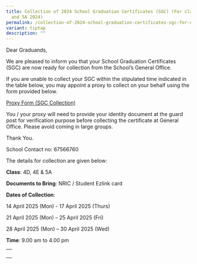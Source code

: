 ```yaml
---
title: Collection of 2024 School Graduation Certificates (SGC) (For class 4D, 4E
  and 5A 2024)
permalink: /collection-of-2024-school-graduation-certificates-sgc-for-class-4d-4e-and-5a-2024/
variant: tiptap
description: ""
---
```

<p>Dear Graduands,</p>
<p>We are pleased to inform you that your School Graduation Certificates
(SGC) are now ready for collection from the School’s General Office.</p>
<p>If you are unable to collect your SGC within the stipulated time indicated
in the table below, you may appoint a proxy to collect on your behalf using
the form provided below.</p>
<p><a href="/files/PROXY_FORM___SGC_Collection.pdf" rel="noopener nofollow" target="_blank">Proxy Form (SGC Collection)</a>
</p>
<p>You / your proxy will need to provide your identity document at the guard
post for verification purpose before collecting the certificate at General
Office. Please avoid coming in large groups.</p>
<p>Thank You.</p>
<p>School Contact no: 67566760</p>
<p>The details for collection are given below:</p>
<p></p>
<p><strong>Class</strong>: 4D, 4E &amp; 5A</p>
<p><strong>Documents to Bring</strong>: NRIC / Student Ezlink card</p>
<p><strong>Dates of Collection</strong>:</p>
<p>14 April 2025 (Mon) - 17 April 2025 (Thurs)&nbsp;</p>
<p>21 April 2025 (Mon) – 25 April 2025 (Fri)</p>
<p>28 April 2025 (Mon) – 30 April 2025 (Wed)</p>
<p><strong>Time</strong>: 9.00 am to 4.00 pm</p>
<table style="minWidth: 25px">
<colgroup>
<col>
</colgroup>
<tbody>
<tr>
<td rowspan="1" colspan="1">
<p></p>
</td>
</tr>
</tbody>
</table>
<p></p>
<p></p>
<p></p>